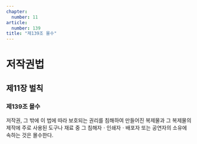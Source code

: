 ```yaml
---
chapter:
  number: 11
article:
  number: 139
title: "제139조 몰수"
---
```

# 저작권법

## 제11장 벌칙

### 제139조 몰수

저작권, 그 밖에 이 법에 따라 보호되는 권리를 침해하여 만들어진 복제물과 그 복제물의 제작에 주로 사용된 도구나 재료 중 그 침해자ㆍ인쇄자ㆍ배포자 또는 공연자의 소유에 속하는 것은 몰수한다.
